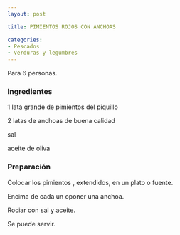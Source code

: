 ```yaml
---
layout: post

title: PIMIENTOS ROJOS CON ANCHOAS

categories:
- Pescados
- Verduras y legumbres
---
```

Para 6 personas.

<h3>Ingredientes</h3>

1 lata grande de pimientos del piquillo

2 latas de anchoas de buena calidad

sal

aceite de oliva

<h3>Preparación</h3>

Colocar los pimientos , extendidos, en un plato o fuente.

Encima de cada un oponer una anchoa.

Rociar con sal y aceite.

Se puede servir.

